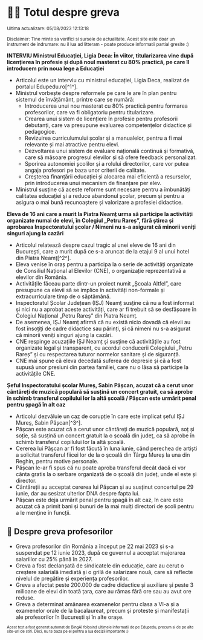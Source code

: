 # 👩‍🏫 Totul despre greva
<sub>Ultima actualizare: 05/08/2023 12:13:18</sub>

<sub>Disclaimer: Tine minte sa verifici si sursele de actualitate. Acest site este doar un instrument de indrumare: nu il lua ad litteram - poate produce informatii partial gresite :)</sub>

**INTERVIU Ministrul Educației, Ligia Deca: În viitor, titularizarea vine după licențierea în profesie și după noul masterat cu 80% practică, pe care îl introducem prin noua lege a Educației**
- Articolul este un interviu cu ministrul educației, Ligia Deca, realizat de portalul Edupedu.ro[^1^].
- Ministrul vorbește despre reformele pe care le are în plan pentru sistemul de învățământ, printre care se numără:
    - Introducerea unui nou masterat cu 80% practică pentru formarea profesorilor, care va fi obligatoriu pentru titularizare.
    - Crearea unui sistem de licențiere în profesie pentru profesorii debutanți, care va presupune evaluarea competențelor didactice și pedagogice.
    - Revizuirea curriculumului școlar și a manualelor, pentru a fi mai relevante și mai atractive pentru elevi.
    - Dezvoltarea unui sistem de evaluare națională continuă și formativă, care să măsoare progresul elevilor și să ofere feedback personalizat.
    - Sporirea autonomiei școlilor și a rolului directorilor, care vor putea angaja profesori pe baza unor criterii de calitate.
    - Creșterea finanțării educației și alocarea mai eficientă a resurselor, prin introducerea unui mecanism de finanțare per elev.
- Ministrul susține că aceste reforme sunt necesare pentru a îmbunătăți calitatea educației și a reduce abandonul școlar, precum și pentru a asigura o mai bună recunoaștere și valorizare a profesiei didactice.

**Eleva de 16 ani care a murit la Piatra Neamț urma să participe la activități organizate numai de elevi, în Colegiul „Petru Rareș”, fără știrea și aprobarea Inspectoratului școlar / Nimeni nu s-a asigurat că minorii veniți singuri ajung la cazări**
- Articolul relatează despre cazul tragic al unei eleve de 16 ani din București, care a murit după ce s-a aruncat de la etajul 9 al unui hotel din Piatra Neamț[^2^].
- Eleva venise în oraș pentru a participa la o serie de activități organizate de Consiliul Național al Elevilor (CNE), o organizație reprezentativă a elevilor din România.
- Activitățile făceau parte dintr-un proiect numit „Școala Altfel”, care presupune ca elevii să se implice în activități non-formale și extracurriculare timp de o săptămână.
- Inspectoratul Școlar Județean (IȘJ) Neamț susține că nu a fost informat și nici nu a aprobat aceste activități, care ar fi trebuit să se desfășoare în Colegiul Național „Petru Rareș” din Piatra Neamț.
- De asemenea, IȘJ Neamț afirmă că nu există nicio dovadă că elevii au fost însoțiți de cadre didactice sau părinți, și că nimeni nu s-a asigurat că minorii veniți singuri ajung la cazări.
- CNE respinge acuzațiile IȘJ Neamț și susține că activitățile au fost organizate legal și transparent, cu acordul conducerii Colegiului „Petru Rareș” și cu respectarea tuturor normelor sanitare și de siguranță.
- CNE mai spune că eleva decedată suferea de depresie și că a fost supusă unor presiuni din partea familiei, care nu o lăsa să participe la activitățile CNE.

**Șeful Inspectoratului școlar Mureș, Sabin Pășcan, acuzat că a cerut unor cântăreți de muzică populară să susțină un concert gratuit, ca să aprobe în schimb transferul copilului lor la altă școală / Pășcan este urmărit penal pentru șpagă în alt caz**
- Articolul dezvăluie un caz de corupție în care este implicat șeful IȘJ Mureș, Sabin Pășcan[^3^].
- Pășcan este acuzat că a cerut unor cântăreți de muzică populară, soț și soție, să susțină un concert gratuit la o școală din județ, ca să aprobe în schimb transferul copilului lor la altă școală.
- Cererea lui Pășcan ar fi fost făcută în luna iunie, când perechea de artiști a solicitat transferul fiicei lor de la o școală din Târgu Mureș la una din Reghin, pentru motive personale.
- Pășcan le-ar fi spus că nu poate aproba transferul decât dacă ei vor cânta gratis la o serbare organizată de o școală din județ, unde el este și director.
- Cântăreții au acceptat cererea lui Pășcan și au susținut concertul pe 29 iunie, dar au sesizat ulterior DNA despre fapta lui.
- Pășcan este deja urmărit penal pentru șpagă în alt caz, în care este acuzat că a primit bani și bunuri de la mai mulți directori de școli pentru a le menține în funcții.

## 🏫 Despre greva profesorilor
- Greva profesorilor din România a început pe 22 mai 2023 și s-a suspendat pe 12 iunie 2023, după ce guvernul a acceptat majorarea salariilor cu 25% până în 2027.
- Greva a fost declanșată de sindicatele din educație, care au cerut o creștere salarială imediată și o grilă de salarizare nouă, care să reflecte nivelul de pregătire și experiența profesorilor.
- Greva a afectat peste 200.000 de cadre didactice și auxiliare și peste 3 milioane de elevi din toată țara, care au rămas fără ore sau au avut ore reduse.
- Greva a determinat amânarea examenelor pentru clasa a VI-a și a examenelor orale de la bacalaureat, precum și proteste și manifestații ale profesorilor în București și în alte orașe.


<sub><sub>Acest text a fost generat automat de BingAI folosind ultimele informatii de pe Edupedu, precum si de pe alte site-uri de stiri. Deci, nu te baza pe el pentru a lua decizii importante :)</sub></sub>